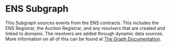 # ENS Subgraph

This Subgraph sources events from the ENS contracts. This includes the ENS Registrar, the Auction Registrar, and any resolvers that are created and linked to domains. The resolvers are added through dynamic data sources. More information on all of this can be found at [The Graph Documentation](https://thegraph.com/docs/quick-start).